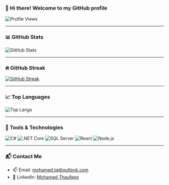 ### 👋 Hi there! Welcome to my GitHub profile

![Profile Views](https://komarev.com/ghpvc/?username=mohamedtq&label=Profile%20views&color=0e75b6&style=flat)

---

### 📊 GitHub Stats

![GitHub Stats](https://github-readme-stats.vercel.app/api?username=mohamedtq&show_icons=true&theme=default&hide=issues)

---

### 🔥 GitHub Streak

[![GitHub Streak](https://streak-stats.demolab.com?user=mohamedtq&theme=default)](https://git.io/streak-stats)

---

### 📈 Top Languages

![Top Langs](https://github-readme-stats.vercel.app/api/top-langs/?username=mohamedtq&layout=compact&theme=default)

---

### 🧰 Tools & Technologies

![C#](https://img.shields.io/badge/C%23-239120?style=flat-square&logo=c-sharp&logoColor=white)
![.NET Core](https://img.shields.io/badge/.NET%20Core-5C2D91?style=flat-square&logo=.net&logoColor=white)
![SQL Server](https://img.shields.io/badge/SQL%20Server-CC2927?style=flat-square&logo=microsoft-sql-server&logoColor=white)
![React](https://img.shields.io/badge/React-20232A?style=flat-square&logo=react&logoColor=61DAFB)
![Node.js](https://img.shields.io/badge/Node.js-43853D?style=flat-square&logo=node.js&logoColor=white)

---

### 📬 Contact Me

- 📫 Email: mohamed.tq@outlook.com
- 💼 LinkedIn: [Mohamed Thaufeeq](https://linkedin.com/in/mohamed.tq)

